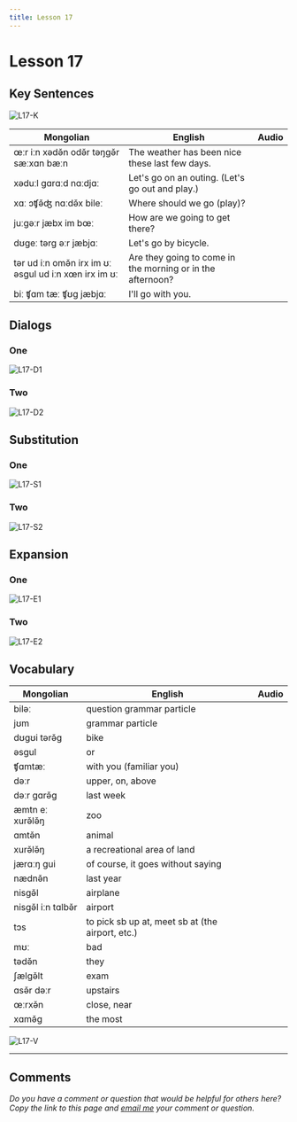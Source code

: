 ```yaml
---
title: Lesson 17
---
```


# Lesson 17

## Key Sentences

![L17-K](./images/L17-K.png)

| Mongolian | English | Audio |
| --- | --- | --- |
| œːr iːn xədə̌n odə̌r təŋgə̌r sæːxɑn bæːn | The weather has been nice these last few days. | <AudioPlayer src="/audio/L17-K1.mp3" /> |
| xəduːl gɑrɑːd nɑːdjɑː | Let's go on an outing. (Let's go out and play.) | <AudioPlayer src="/audio/L17-K2.mp3" /> |
| xɑː ɔʧə̌ʤ nɑːdə̌x bileː | Where should we go (play)? | <AudioPlayer src="/audio/L17-K3.mp3" /> |
| juːgəːr jæbx im bœː | How are we going to get there? | <AudioPlayer src="/audio/L17-K4.mp3" /> |
| dʊgeː tərg əːr jæbjɑː | Let's go by bicycle. | <AudioPlayer src="/audio/L17-K5.mp3" /> |
| tər ud iːn omə̌n irx im ʊː əsgul ud iːn xœn irx im ʊː | Are they going to come in the morning or in the afternoon? | <AudioPlayer src="/audio/L17-K6.mp3" /> |
| biː ʧɑm tæː ʧʊg jæbjɑː | I'll go with you. | <AudioPlayer src="/audio/L17-K7.mp3" /> |

## Dialogs

### One

![L17-D1](./images/L17-D1.png)

<AudioPlayerSeek src="/audio/L17-D1.mp3" />

### Two

![L17-D2](./images/L17-D2.png)

<AudioPlayerSeek src="/audio/L17-D2.mp3" />

## Substitution

### One

![L17-S1](./images/L17-S1.png)

<AudioPlayerSeek src="/audio/L17-S1.mp3" />

### Two

![L17-S2](./images/L17-S2.png)

<AudioPlayerSeek src="/audio/L17-S2.mp3" />

## Expansion

### One

![L17-E1](./images/L17-E1.png)

<AudioPlayerSeek src="/audio/L17-E1.mp3" />

### Two

![L17-E2](./images/L17-E2.png)

<AudioPlayerSeek src="/audio/L17-E2.mp3" />

## Vocabulary

| Mongolian | English | Audio |
| --- | --- | --- |
| biləː | question grammar particle | <AudioPlayer src="/audio/L17-V-bile.mp3" /> |
| jʊm | grammar particle | <AudioPlayer src="/audio/L17-V-yom.mp3" /> |
| dʊgʊi tərə̌g | bike | <AudioPlayer src="/audio/L17-V-bike.mp3" /> |
| əsgul | or | <AudioPlayer src="/audio/L17-V-or.mp3" /> |
| ʧɑmtæː | with you (familiar you) | <AudioPlayer src="/audio/L17-V-withyou.mp3" /> |
| dəːr | upper, on, above | <AudioPlayer src="/audio/L17-V-above.mp3" /> |
| dəːr gɑrə̌g | last week | <AudioPlayer src="/audio/L17-V-lastweek.mp3" /> |
| æmtn eː xurə̌lə̌ŋ | zoo | <AudioPlayer src="/audio/L17-V-zoo.mp3" /> |
| ɑmtə̌n | animal | <AudioPlayer src="/audio/L17-V-animal.mp3" /> |
| xurə̌lə̌ŋ | a recreational area of land | <AudioPlayer src="/audio/L17-V-area.mp3" /> |
| jærɑːŋ gui | of course, it goes without saying | <AudioPlayer src="/audio/L17-V-ofcourse.mp3" /> |
| nædnə̌n | last year | <AudioPlayer src="/audio/L17-V-lastyear.mp3" /> |
| nisgə̌l | airplane | <AudioPlayer src="/audio/L17-V-plane.mp3" /> |
| nisgə̌l iːn tɑlbə̌r | airport | <AudioPlayer src="/audio/L17-V-airport.mp3" /> |
| tɔs | to pick sb up at, meet sb at (the airport, etc.) | <AudioPlayer src="/audio/L17-V-meet.mp3" /> |
| mʊː | bad | <AudioPlayer src="/audio/L17-V-bad.mp3" /> |
| tədə̌n | they | <AudioPlayer src="/audio/L17-V-they.mp3" /> |
| ʃælgə̌lt | exam | <AudioPlayer src="/audio/L17-V-exam.mp3" /> |
| ɑsə̌r dəːr | upstairs | <AudioPlayer src="/audio/L17-V-upstairs.mp3" /> |
| œːrxə̌n | close, near | <AudioPlayer src="/audio/L17-V-close.mp3" /> |
| xɑmə̌g | the most | <AudioPlayer src="/audio/L17-V-most.mp3" /> |

![L17-V](./images/L17-V.png)

---

## Comments

*Do you have a comment or question that would be helpful for others here? Copy the link to this page and [email me](/contact/) your comment or question.*